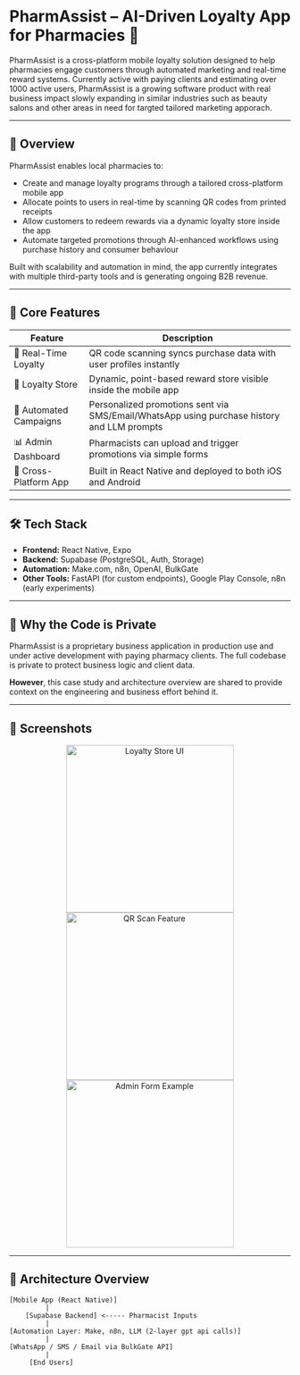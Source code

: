 # PharmAssist – AI-Driven Loyalty App for Pharmacies 💊

PharmAssist is a cross-platform mobile loyalty solution designed to help pharmacies engage customers through automated marketing and real-time reward systems. Currently active with paying clients and estimating over 1000 active users, PharmAssist is a growing software product with real business impact slowly expanding in similar industries such as beauty salons and other areas in need for targted tailored marketing apporach.

---

## 🚀 Overview

PharmAssist enables local pharmacies to:
- Create and manage loyalty programs through a tailored cross-platform mobile app
- Allocate points to users in real-time by scanning QR codes from printed receipts
- Allow customers to redeem rewards via a dynamic loyalty store inside the app
- Automate targeted promotions through AI-enhanced workflows using purchase history and consumer behaviour

Built with scalability and automation in mind, the app currently integrates with multiple third-party tools and is generating ongoing B2B revenue.

---

## 🧠 Core Features

| Feature | Description |
|--------|-------------|
| 🎯 Real-Time Loyalty | QR code scanning syncs purchase data with user profiles instantly |
| 🏪 Loyalty Store | Dynamic, point-based reward store visible inside the mobile app |
| 🤖 Automated Campaigns | Personalized promotions sent via SMS/Email/WhatsApp using purchase history and LLM prompts |
| 📊 Admin Dashboard | Pharmacists can upload and trigger promotions via simple forms |
| 📱 Cross-Platform App | Built in React Native and deployed to both iOS and Android |

---

## 🛠️ Tech Stack

- **Frontend:** React Native, Expo
- **Backend:** Supabase (PostgreSQL, Auth, Storage)
- **Automation:** Make.com, n8n, OpenAI, BulkGate
- **Other Tools:** FastAPI (for custom endpoints), Google Play Console, n8n (early experiments)

---

## 🔐 Why the Code is Private

PharmAssist is a proprietary business application in production use and under active development with paying pharmacy clients. The full codebase is private to protect business logic and client data.

**However**, this case study and architecture overview are shared to provide context on the engineering and business effort behind it.

---

## 📸 Screenshots

<p align="center">
  <img src="screenshots/loyalty-store.png" width="300" alt="Loyalty Store UI" />
  <img src="screenshots/qr-scan.png" width="300" alt="QR Scan Feature" />
  <img src="screenshots/admin-form.png" width="300" alt="Admin Form Example" />
</p>

---

## 🧱 Architecture Overview

```plaintext
[Mobile App (React Native)]
         |
    [Supabase Backend] <----- Pharmacist Inputs
         |
[Automation Layer: Make, n8n, LLM (2-layer gpt api calls)]
         |
[WhatsApp / SMS / Email via BulkGate API]
         |
     [End Users]

